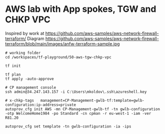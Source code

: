 # AWS lab with App spokes, TGW and CHKP VPC

Inspired by work at https://github.com/aws-samples/aws-network-firewall-terraform/
Diagram https://github.com/aws-samples/aws-network-firewall-terraform/blob/main/images/anfw-terraform-sample.jpg

```shell
# working folder
cd /workspaces/tf-playground/50-aws-tgw-chkp-vpc

tf init

tf plan
tf apply -auto-approve

# CP management console
ssh admin@34.247.143.157 -i C:\Users\mkoldov\.ssh\azureshell.key

# x-chkp-tags	management=CP-Management-gwlb-tf:template=gwlb-configuration:ip-address=private
autoprov_cfg init AWS -mn CP-Management-gwlb-tf -tn gwlb-configuration -otp WelcomeHome1984 -po Standard -cn cpman -r eu-west-1 -iam -ver R81.20

autoprov_cfg set template -tn gwlb-configuration -ia -ips


```